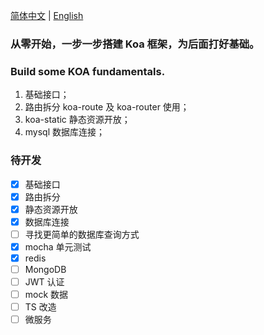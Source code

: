 [简体中文](./README.md) | [English](./README.en.md)

### 从零开始，一步一步搭建 Koa 框架，为后面打好基础。

### Build some KOA fundamentals.

1. 基础接口；
2. 路由拆分 koa-route 及 koa-router 使用；
3. koa-static 静态资源开放；
4. mysql 数据库连接；

### 待开发

- [x] 基础接口
- [x] 路由拆分
- [x] 静态资源开放
- [x] 数据库连接
- [ ] 寻找更简单的数据库查询方式
- [x] mocha 单元测试
- [x] redis
- [ ] MongoDB
- [ ] JWT 认证
- [ ] mock 数据
- [ ] TS 改造
- [ ] 微服务
